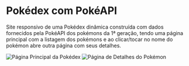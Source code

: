 # Pokédex com PokéAPI

Site responsivo de uma Pokédex dinâmica construída com dados fornecidos pela PokéAPI 
dos pokémons da 1ª geração, tendo uma página principal com a listagem dos pokémons e 
ao clicar/tocar no nome do pokémon abre outra página com seus detalhes. 

![Página Principal da Pokédex](https://i.imgur.com/L5j6SJX.png)
![Página de Detalhes do Pokémon](https://i.imgur.com/7UModZe.png)